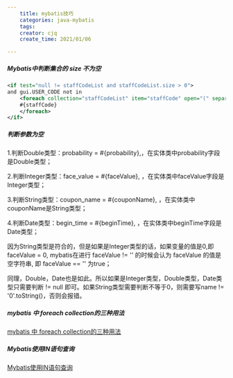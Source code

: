 ```yaml
---
    title: mybatis技巧
    categories: java-mybatis
    tags:
    creator: cjq
    create_time: 2021/01/06

---
```




##### Mybatis中判断集合的 size 不为空

```xml
<if test="null != staffCodeList and staffCodeList.size > 0">
and gui.USER_CODE not in
    <foreach collection="staffCodeList" item="staffCode" open="(" separator=","  close=")">
    #{staffCode}
    </foreach>
</if>
```

##### 判断参数为空

1.判断Double类型：<if test="probability != null">probability = #{probability},</if>，在实体类中probability字段是Double类型；

2.判断Integer类型：<if test="faceValue != null">face_value = #{faceValue}, </if>，在实体类中faceValue字段是Integer类型；

3.判断String类型：<if test="couponName != null and couponName != ''">coupon_name = #{couponName}, </if>，在实体类中couponName是String类型；

4.判断Date类型：<if test="beginTime != null">begin_time = #{beginTime}, </if>，在实体类中beginTime字段是Date类型；

因为String类型是符合的，但是如果是Integer类型的话，如果变量的值是0,即 faceValue = 0, mybatis在进行 faceValue != '' 的时候会认为 faceValue 的值是空字符串, 即 faceValue == '' 为true；

同理，Double，Date也是如此。所以如果是Integer类型，Double类型，Date类型只需要判断 != null 即可。如果String类型需要判断不等于0，则需要写name != '0'.toString()，否则会报错。

##### mybatis 中 foreach collection的三种用法

[mybatis 中 foreach collection的三种用法](https://blog.csdn.net/weixin_30684743/article/details/96912611?utm_medium=distribute.pc_relevant_t0.none-task-blog-BlogCommendFromBaidu-1.control&depth_1-utm_source=distribute.pc_relevant_t0.none-task-blog-BlogCommendFromBaidu-1.control)

##### Mybatis使用IN语句查询

[Mybatis使用IN语句查询](https://blog.csdn.net/u011781521/article/details/79669180)

